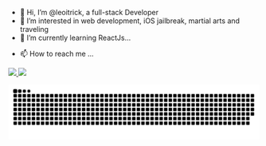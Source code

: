 
- 👋 Hi, I’m @leoitrick, a full-stack Developer
- 👀 I’m interested in web development, iOS jailbreak, martial arts and traveling
- 🌱 I’m currently learning ReactJs...
<!-- - 💞️ I’m looking to collaborate on ... -->
- 📫 How to reach me ...

<div>
  <a href="https://github.com/leoitrick">
  <img height="180em" src="https://github-readme-stats.vercel.app/api?username=leoitrick&show_icons=true&theme=dracula&include_all_commits=true&count_private=true"/>
  <img height="180em" src="https://github-readme-stats.vercel.app/api/top-langs/?username=leoitrick&layout=compact&langs_count=7&theme=dracula"/>
</div>

  ![Snake animation](https://github.com/leoitrick/leoitrick/blob/output/github-contribution-grid-snake.svg)
<!---
leoitrick/leoitrick is a ✨ special ✨ repository because its `README.md` (this file) appears on your GitHub profile.
You can click the Preview link to take a look at your changes.
--->
